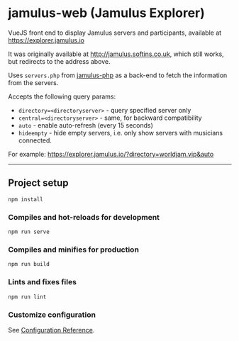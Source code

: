 # jamulus-web (Jamulus Explorer)

VueJS front end to display Jamulus servers and participants,
available at https://explorer.jamulus.io

It was originally available at http://jamulus.softins.co.uk, which still works,
but redirects to the address above.


Uses `servers.php` from [jamulus-php](https://github.com/softins/jamulus-php)
as a back-end to fetch the information from the servers.

Accepts the following query params:

- `directory=<directoryserver>` - query specified server only
- `central=<directoryserver>` - same, for backward compatibility
- `auto` - enable auto-refresh (every 15 seconds)
- `hideempty` - hide empty servers, i.e. only show servers with musicians connected.

For example: https://explorer.jamulus.io/?directory=worldjam.vip&auto

---

## Project setup
```
npm install
```

### Compiles and hot-reloads for development
```
npm run serve
```

### Compiles and minifies for production
```
npm run build
```

### Lints and fixes files
```
npm run lint
```

### Customize configuration
See [Configuration Reference](https://cli.vuejs.org/config/).
